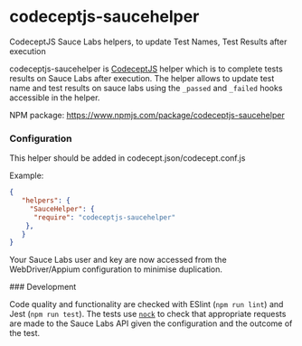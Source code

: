 # codeceptjs-saucehelper
CodeceptJS Sauce Labs helpers, to update Test Names, Test Results after execution 

codeceptjs-saucehelper is [CodeceptJS](https://codecept.io/) helper which is to complete tests results on Sauce Labs after execution. The helper allows to update test name and
test results on sauce labs using the `_passed` and `_failed` hooks accessible in the helper.

NPM package: https://www.npmjs.com/package/codeceptjs-saucehelper

### Configuration

This helper should be added in codecept.json/codecept.conf.js

Example:

```json
{
   "helpers": {
     "SauceHelper": {
      "require": "codeceptjs-saucehelper"
    },
   }
}
```

Your Sauce Labs user and key are now accessed from the WebDriver/Appium configuration to minimise duplication.

### Development

Code quality and functionality are checked with ESlint (`npm run lint`) and Jest (`npm run test`). The tests use [`nock`][1] to check that appropriate requests are made to the Sauce Labs API given the configuration and the outcome of the test.

  [1]: https://www.npmjs.com/package/nock
